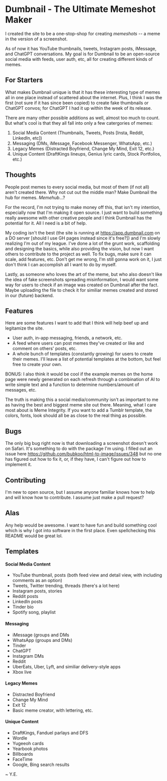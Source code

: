 # Dumbnail - The Ultimate Memeshot Maker
I created the site to be a one-stop-shop for creating *memeshots* -- a meme in the version of a screenshot. 

As of now it has YouTube thumbnails, tweets, Instagram posts, iMessage, and ChatGPT conversations. My goal is for Dumbnail to be an open-source social media with feeds, user auth, etc, all for creating different kinds of memes. 

## For Starters
What makes Dumbnail unique is that it has these interesting type of memes all in one place instead of scattered about the internet. Plus, I think I was the first (not sure if it has since been copied) to create fake thumbnails or ChatGPT convos; for ChatGPT I had it up within the week of its release. 

There are many other possible additions as well, almost too much to count. But what's cool is that they all fall into only a few catergories of memes:
1. Social Media Content (Thumbnails, Tweets, Posts [Insta, Reddit, LinkedIn, etc])
2. Messaging (DMs, iMessage, Facebook Messenger, WhatsApp, etc.)
3. Legacy Memes (Distracted Boyfriend, Change My Mind, Exit 12, etc.)
4. Unique Content (DraftKings lineups, Genius lyric cards, Stock Portfolios, etc.)

## Thoughts
People post memes to every social media, but most of them (if not all) aren't created there. Why not cut out the middle man? Make Dumbnail the hub for memes. *Memehub*...?

For the record, I'm not trying to make money off this, that isn't my intention, especially now that I'm making it open source. I just want to build something really awesome with other creative people and I think Dumbnail has the potential for it. All I need is a bit of help. 

My coding isn't the best (the site is running at https://app.dumbnail.com on a DO server [should I use GH pages instead since it's free?]) and I'm slowly realizing I'm out of my league. I've done a lot of the grunt work, scaffolding and designing the basics, while also providing the vision, but now I want  others to contribute to the project as well. To fix bugs, make sure it can scale, add features, etc. Don't get me wrong, I'm still gonna work on it, I just don't think I can accomplish all I want to do by myself.

Lastly, as someone who loves the art of the meme, but who also doesn't like the idea of fake screenshots spreading misinformation, I would want some way for users to check if an image was created on Dumbnail after the fact. Maybe uploading the file to check it for similiar memes created and stored in our (future) backend.

## Features
Here are some features I want to add that I think will help beef up and legitamize the site.
- User auth, in-app messaging, friends, a network, etc.
- A feed where users can post memes they've created or like and comment on others' posts, etc.
- A whole bunch of templates (constantly growing) for users to create their memes. I'll leave a list of potential templates at the bottom, but feel free to create your own.

BONUS: I also think it would be cool if the example memes on the home page were newly generated on each refresh through a combination of AI to write simple text and a function to determine numbers/amount of messages, etc.

The truth is making this a social media/community isn't as important to me as having the best and biggest meme site out there. Meaning, what I care most about is Meme Integrity. If you want to add a Tumblr template, the colors, fonts, look should all be as close to the real thing as possible. 

## Bugs
The only big bug right now is that downloading a screenshot doesn't work on Safari. It's something to do with the package I'm using. I filled out an issue here https://github.com/bubkoo/html-to-image/issues/348 but no one has figured out how to fix it, or, if they have, I can't figure out how to implement it. 

## Contributing
I'm new to open source, but I assume anyone familiar knows how to help and will know how to contribute. I assume just make a pull request?

## Alas
Any help would be awesome. I want to have fun and build something cool which is why I got into software in the first place. Even spellchecking this README would be great lol. 

## Templates
#### Social Media Content
- YouTube thumbnail, posts (both feed view and detail view, with including comments as an option)
- Tweets, Twitter trending, threads (there's a lot here)
- Instagram posts, stories
- Reddit posts
- LinkedIn posts
- Tinder bio
- Spotify song, playlist


#### Messaging
- iMessage (groups and DMs
- WhatsApp (groups and DMs)
- Tinder
- ChatGPT
- Instagram DMs
- Reddit
- UberEats, Uber, Lyft, and similiar delivery-style apps
- Xbox live

#### Legacy Memes
- Distracted Boyfriend
- Change My Mind
- Exit 12
- Basic meme creator, with lettering, etc.

#### Unique Content
- DraftKings, Fanduel parlays and DFS
- Wordle
- Yugeeoh cards
- Yearbook photos
- Billboards
- FaceTime
- Google, Bing search results


~ Y.E.
